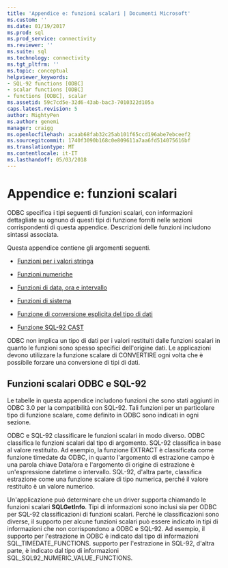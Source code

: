 ```yaml
---
title: 'Appendice e: funzioni scalari | Documenti Microsoft'
ms.custom: ''
ms.date: 01/19/2017
ms.prod: sql
ms.prod_service: connectivity
ms.reviewer: ''
ms.suite: sql
ms.technology: connectivity
ms.tgt_pltfrm: ''
ms.topic: conceptual
helpviewer_keywords:
- SQL-92 functions [ODBC]
- scalar functions [ODBC]
- functions [ODBC], scalar
ms.assetid: 59c7cd5e-32d6-43ab-bac3-7010322d105a
caps.latest.revision: 5
author: MightyPen
ms.author: genemi
manager: craigg
ms.openlocfilehash: acaab68fab32c25ab101f65ccd196abe7ebceef2
ms.sourcegitcommit: 1740f3090b168c0e809611a7aa6fd514075616bf
ms.translationtype: MT
ms.contentlocale: it-IT
ms.lasthandoff: 05/03/2018
---
```

# <a name="appendix-e-scalar-functions"></a>Appendice e: funzioni scalari
ODBC specifica i tipi seguenti di funzioni scalari, con informazioni dettagliate su ognuno di questi tipi di funzione forniti nelle sezioni corrispondenti di questa appendice. Descrizioni delle funzioni includono sintassi associata.  
  
 Questa appendice contiene gli argomenti seguenti.  
  
-   [Funzioni per i valori stringa](../../../odbc/reference/appendixes/string-functions.md)  
  
-   [Funzioni numeriche](../../../odbc/reference/appendixes/numeric-functions.md)  
  
-   [Funzioni di data, ora e intervallo](../../../odbc/reference/appendixes/time-date-and-interval-functions.md)  
  
-   [Funzioni di sistema](../../../odbc/reference/appendixes/system-functions.md)  
  
-   [Funzione di conversione esplicita del tipo di dati](../../../odbc/reference/appendixes/explicit-data-type-conversion-function.md)  
  
-   [Funzione SQL-92 CAST](../../../odbc/reference/appendixes/sql-92-cast-function.md)  
  
 ODBC non implica un tipo di dati per i valori restituiti dalle funzioni scalari in quanto le funzioni sono spesso specifici dell'origine dati. Le applicazioni devono utilizzare la funzione scalare di CONVERTIRE ogni volta che è possibile forzare una conversione di tipi di dati.  
  
## <a name="odbc-and-sql-92-scalar-functions"></a>Funzioni scalari ODBC e SQL-92  
 Le tabelle in questa appendice includono funzioni che sono stati aggiunti in ODBC 3.0 per la compatibilità con SQL-92. Tali funzioni per un particolare tipo di funzione scalare, come definito in ODBC sono indicati in ogni sezione.  
  
 ODBC e SQL-92 classificare le funzioni scalari in modo diverso. ODBC classifica le funzioni scalari dal tipo di argomento. SQL-92 classifica in base al valore restituito. Ad esempio, la funzione EXTRACT è classificata come funzione timedate da ODBC, in quanto l'argomento di estrazione campo è una parola chiave Data/ora e l'argomento di origine di estrazione è un'espressione datetime o intervallo. SQL-92, d'altra parte, classifica estrazione come una funzione scalare di tipo numerica, perché il valore restituito è un valore numerico.  
  
 Un'applicazione può determinare che un driver supporta chiamando le funzioni scalari **SQLGetInfo**. Tipi di informazioni sono inclusi sia per ODBC per SQL-92 classificazioni di funzioni scalari. Perché le classificazioni sono diverse, il supporto per alcune funzioni scalari può essere indicato in tipi di informazioni che non corrispondono a ODBC e SQL-92. Ad esempio, il supporto per l'estrazione in ODBC è indicato dal tipo di informazioni SQL_TIMEDATE_FUNCTIONS. supporto per l'estrazione in SQL-92, d'altra parte, è indicato dal tipo di informazioni SQL_SQL92_NUMERIC_VALUE_FUNCTIONS.
